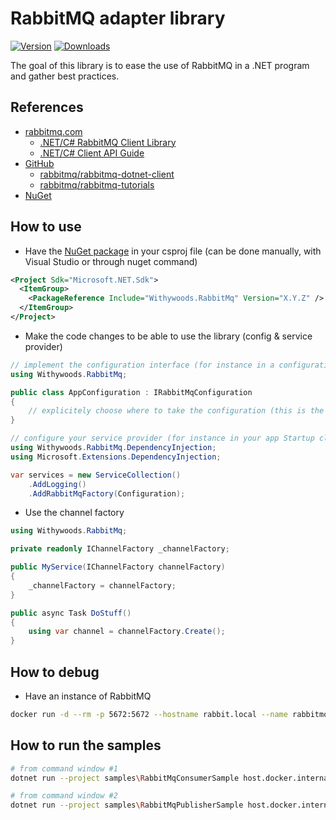 ﻿# RabbitMQ adapter library

[![Version](https://img.shields.io/nuget/v/Withywoods.RabbitMq.svg)](https://www.nuget.org/packages/Withywoods.RabbitMq/)
[![Downloads](https://img.shields.io/nuget/dt/Withywoods.RabbitMq.svg)](https://www.nuget.org/packages/Withywoods.RabbitMq/)

The goal of this library is to ease the use of RabbitMQ in a .NET program and gather best practices.

## References

- [rabbitmq.com](https://www.rabbitmq.com/)
  - [.NET/C# RabbitMQ Client Library](https://www.rabbitmq.com/dotnet.html)
  - [.NET/C# Client API Guide](https://www.rabbitmq.com/dotnet-api-guide.html)
- [GitHub](https://github.com/rabbitmq)
  - [rabbitmq/rabbitmq-dotnet-client](https://github.com/rabbitmq/rabbitmq-dotnet-client)
  - [rabbitmq/rabbitmq-tutorials](https://github.com/rabbitmq/rabbitmq-tutorials/tree/master/dotnet)
- [NuGet](https://www.nuget.org/packages/RabbitMQ.Client)

## How to use

- Have the [NuGet package](https://www.nuget.org/packages/Withywoods.RabbitMq) in your csproj file (can be done manually, with Visual Studio or through nuget command)

```xml
<Project Sdk="Microsoft.NET.Sdk">
  <ItemGroup>
    <PackageReference Include="Withywoods.RabbitMq" Version="X.Y.Z" />
  </ItemGroup>
</Project>
```

- Make the code changes to be able to use the library (config & service provider)

```csharp
// implement the configuration interface (for instance in a configuration class in your app project), or use DefaultRabbitMqConfiguration
using Withywoods.RabbitMq;

public class AppConfiguration : IRabbitMqConfiguration
{
    // explicitely choose where to take the configuration (this is the responibility of the app, not the library)
}

// configure your service provider (for instance in your app Startup class)
using Withywoods.RabbitMq.DependencyInjection;
using Microsoft.Extensions.DependencyInjection;

var services = new ServiceCollection()
    .AddLogging()
    .AddRabbitMqFactory(Configuration);
```

- Use the channel factory

```csharp
using Withywoods.RabbitMq;

private readonly IChannelFactory _channelFactory;

public MyService(IChannelFactory channelFactory)
{
    _channelFactory = channelFactory;
}

public async Task DoStuff()
{
    using var channel = channelFactory.Create();
}
```

## How to debug

- Have an instance of RabbitMQ

```bash
docker run -d --rm -p 5672:5672 --hostname rabbit.local --name rabbitmq382 rabbitmq:3.8.2
```

## How to run the samples

```bash
# from command window #1
dotnet run --project samples\RabbitMqConsumerSample host.docker.internal 5672

# from command window #2
dotnet run --project samples\RabbitMqPublisherSample host.docker.internal 5672
```
